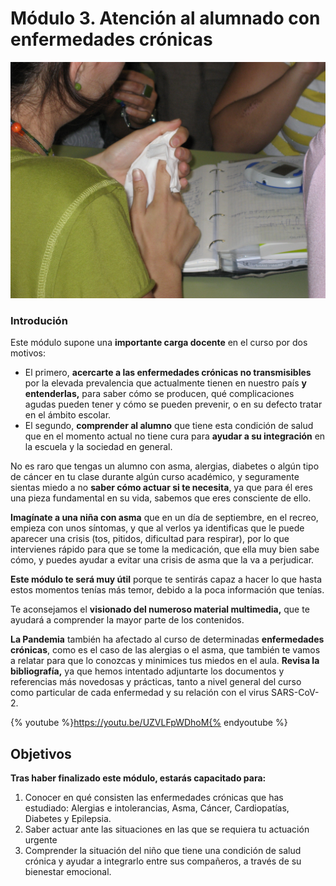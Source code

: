 # Módulo 3. Atención al alumnado con enfermedades crónicas

  ![Fig.3.1. Alumna realizando un autoanálisis de glucemia](img/Modulo2_U5_6.jpg "Niña con diabetes haciéndose un autoanálisis en clase")


### **Introdución**

Este módulo supone una **importante carga docente** en el curso por dos motivos:

*   El primero, **acercarte a las enfermedades crónicas no transmisibles** por la elevada prevalencia que actualmente tienen en nuestro país **y entenderlas,** para saber cómo se producen, qué complicaciones agudas pueden tener y cómo se pueden prevenir, o en su defecto tratar en el ámbito escolar.
*   El segundo, **comprender al alumno** que tiene esta condición de salud que en el momento actual no tiene cura para **ayudar a su integración** en la escuela y la sociedad en general.

No es raro que tengas un alumno con asma, alergias, diabetes o algún tipo de cáncer en tu clase durante algún curso académico, y seguramente sientas miedo a no **saber cómo actuar si te necesita**, ya que para él eres una pieza fundamental en su vida, sabemos que eres consciente de ello.

**Imagínate a una niña con asma** que en un día de septiembre, en el recreo, empieza con unos síntomas, y que al verlos ya identificas que le puede aparecer una crisis (tos, pitidos, dificultad para respirar), por lo que intervienes rápido para que se tome la medicación, que ella muy bien sabe cómo, y puedes ayudar a evitar una crisis de asma que la va a perjudicar.

**Este módulo te será muy útil** porque te sentirás capaz a hacer lo que hasta estos momentos tenías más temor, debido a la poca información que tenías.

Te aconsejamos el **visionado del numeroso material multimedia,** que te ayudará a comprender la mayor parte de los contenidos.

**La Pandemia** también ha afectado al curso de determinadas **enfermedades crónicas**, como es el caso de las alergias o el asma, que también te vamos a relatar para que lo conozcas y minimices tus miedos en el aula. **Revisa la bibliografía,** ya que hemos intentado adjuntarte los documentos y referencias más novedosas y prácticas, tanto a nivel general del curso como particular de cada enfermedad y su relación con el virus SARS-CoV-2.

{% youtube %}https://youtu.be/UZVLFpWDhoM{% endyoutube %}

## Objetivos

**Tras haber finalizado este módulo, estarás capacitado para:**

1.  Conocer en qué consisten las enfermedades crónicas que has estudiado: Alergias e intolerancias, Asma, Cáncer, Cardiopatías, Diabetes y Epilepsia.
2.  Saber actuar ante las situaciones en las que se requiera tu actuación urgente
3.  Comprender la situación del niño que tiene una condición de salud crónica y ayudar a integrarlo entre sus compañeros, a través de su bienestar emocional.

